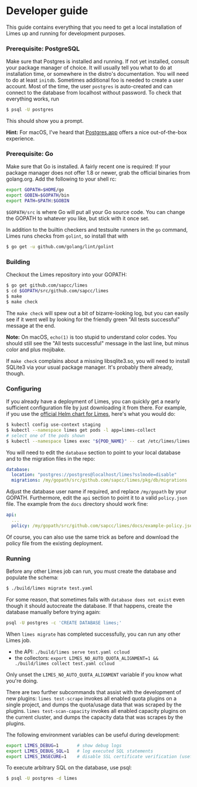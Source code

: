 # Developer guide

This guide contains everything that you need to get a local installation of Limes up and running for development purposes.

### Prerequisite: PostgreSQL

Make sure that Postgres is installed and running. If not yet installed, consult your package manager of choice. It will
usually tell you what to do at installation time, or somewhere in the distro's documentation. You will need to do at
least `initdb`. Sometimes additional foo is needed to create a user account. Most of the time, the user `postgres` is
auto-created and can connect to the database from localhost without password. To check that everything works, run

```bash
$ psql -U postgres
```

This should show you a prompt.

**Hint:** For macOS, I've heard that [Postgres.app][pg-app] offers a nice out-of-the-box experience.

### Prerequisite: Go

Make sure that Go is installed. A fairly recent one is required: If your package manager does not offer 1.8 or newer,
grab the official binaries from golang.org. Add the following to your shell rc:

```bash
export GOPATH=$HOME/go
export GOBIN=$GOPATH/bin
export PATH=$PATH:$GOBIN
```

`$GOPATH/src` is where Go will put all your Go source code. You can change the GOPATH to whatever you like, but stick
with it once set.

In addition to the builtin checkers and testsuite runners in the `go` command, Limes runs checks from `golint`, so
install that with

```bash
$ go get -u github.com/golang/lint/golint
```

### Building

Checkout the Limes repository into your GOPATH:

```bash
$ go get github.com/sapcc/limes
$ cd $GOPATH/src/github.com/sapcc/limes
$ make
$ make check
```

The `make check` will spew out a bit of bizarre-looking log, but you can easily see if it went well by looking for the
friendly green "All tests successful" message at the end.

**Note:** On macOS, `echo(1)` is too stupid to understand color codes. You should still see the "All tests successful"
message in the last line, but minus color and plus mojibake.

If `make check` complains about a missing libsqlite3.so, you will need to install SQLite3 via your usual package
manager. It's probably there already, though.

### Configuring

If you already have a deployment of Limes, you can quickly get a nearly sufficient configuration file by just
downloading it from there. For example, if you use the [official Helm chart for Limes][chart], here's what you would do:

```bash
$ kubectl config use-context staging
$ kubectl --namespace limes get pods -l app=limes-collect
# select one of the pods shown
$ kubectl --namespace limes exec "${POD_NAME}" -- cat /etc/limes/limes.yaml > test.yaml
```

You will need to edit the `database` section to point to your local database and to the migration files in the repo:

```yaml
database:
  location: "postgres://postgres@localhost/limes?sslmode=disable"
  migrations: /my/gopath/src/github.com/sapcc/limes/pkg/db/migrations
```

Adjust the database user name if required, and replace `/my/gopath` by your GOPATH. Furthermore, edit the `api` section to point it to a valid `policy.json` file. The example from the `docs` directory should work fine:

```yaml
api:
  ...
  policy: /my/gopath/src/github.com/sapcc/limes/docs/example-policy.json
```

Of course, you can also use the same trick as before and download the policy file from the existing deployment.

### Running

Before any other Limes job can run, you must create the database and populate the schema:

```bash
$ ./build/limes migrate test.yaml
```

For some reason, that sometimes fails with `database does not exist` even though it should autocreate the database. If that happens, create the database manually before trying again:

```bash
psql -U postgres -c 'CREATE DATABASE limes;'
```

When `limes migrate` has completed successfully, you can run any other Limes job.

* the API: `./build/limes serve test.yaml ccloud`
* the collectors: `export LIMES_NO_AUTO_QUOTA_ALIGNMENT=1 && ./build/limes collect test.yaml ccloud`

Only unset the `LIMES_NO_AUTO_QUOTA_ALIGNMENT` variable if you know what you're doing.

There are two further subcommands that assist with the development of new plugins: `limes test-scrape` invokes all
enabled quota plugins on a single project, and dumps the quota/usage data that was scraped by the plugins. `limes
test-scan-capacity` invokes all enabled capacity plugins on the current cluster, and dumps the capacity data that was
scrapes by the plugins.

The following environment variables can be useful during development:

```bash
export LIMES_DEBUG=1       # show debug logs
export LIMES_DEBUG_SQL=1   # log executed SQL statements
export LIMES_INSECURE=1    # disable SSL certificate verification (useful with mitmproxy)
```

To execute arbitrary SQL on the database, use psql:

```bash
$ psql -U postgres -d limes
```

[pg-app]:   http://postgresapp.com/
[chart]:    https://github.com/sapcc/helm-charts/tree/master/openstack/limes
